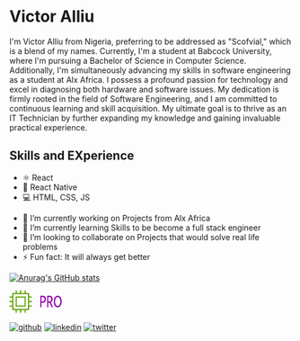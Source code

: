 # Victor Alliu
I'm Victor Alliu from Nigeria, preferring to be addressed as "Scofvial," 
which is a blend of my names. Currently, I'm a student at Babcock 
University, where I'm pursuing a Bachelor of Science in Computer Science. 
Additionally, I'm simultaneously advancing my skills in software 
engineering as a student at Alx Africa. I possess a profound passion for 
technology and excel in diagnosing both hardware and software issues. My 
dedication is firmly rooted in the field of Software Engineering, and I am 
committed to continuous learning and skill acquisition. My ultimate goal is 
to thrive as an IT Technician by further expanding my knowledge and gaining 
invaluable practical experience.

## Skills and EXperience
* ⚛ React
* 📱 React Native
* 💻 HTML, CSS, JS

- 🔭 I’m currently working on Projects from Alx Africa 
- 🌱 I’m currently learning Skills to be become a full stack engineer 
- 👯 I’m looking to collaborate on Projects that would solve real life problems 
- ⚡ Fun fact: It will always get better 

[![Anurag's GitHub stats](https://github-readme-stats.vercel.app/api?username=scofvial)](https://github.com/anuraghazra/github-readme-stats)

<a href='https://docs.github.com/en/developers'><img src='https://raw.githubusercontent.com/acervenky/animated-github-badges/master/assets/devbadge.gif' width='40' height='40'></a> <a href='https://github.com/pricing'><img src='https://raw.githubusercontent.com/acervenky/animated-github-badges/master/assets/pro.gif' width='40' height='40'></a> 

[<img src='https://cdn.jsdelivr.net/npm/simple-icons@3.0.1/icons/github.svg' alt='github' height='40'>](https://github.com/https://github.com/SCOFVIAL)  [<img src='https://cdn.jsdelivr.net/npm/simple-icons@3.0.1/icons/linkedin.svg' alt='linkedin' height='40'>](https://www.linkedin.com/in/https://www.linkedin.com/in/victor-alliu-616819202//)  [<img src='https://cdn.jsdelivr.net/npm/simple-icons@3.0.1/icons/twitter.svg' alt='twitter' height='40'>](https://twitter.com/https://twitter.com/SCOFVIAL972)  
